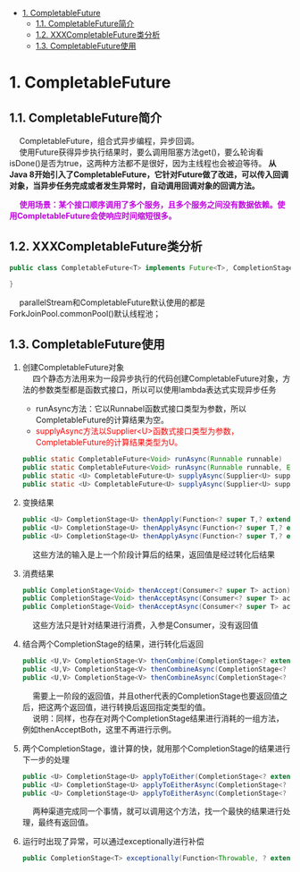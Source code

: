<!-- TOC -->

- [1. CompletableFuture<T>](#1-completablefuturet)
    - [1.1. CompletableFuture简介](#11-completablefuture简介)
    - [1.2. XXXCompletableFuture类分析](#12-xxxcompletablefuture类分析)
    - [1.3. CompletableFuture使用](#13-completablefuture使用)

<!-- /TOC -->

# 1. CompletableFuture<T>  
<!-- 
异步神器CompletableFuture 
https://mp.weixin.qq.com/s/pQsWfME5QrHhp4xKS4WSrA
异步编程
https://mp.weixin.qq.com/s/gm9ps7YDqxkysCCNNUKFeA

除了串行执行外，多个CompletableFuture还可以并行执行。
https://www.liaoxuefeng.com/wiki/1252599548343744/1306581182447650

上个礼拜我们线上有个接口比较慢，这个接口在刚开始响应时间是正常的。但随着数据量的增多，响应时间变慢了。

这个接口里面顺序调用了2个服务，且2个服务之间没有数据依赖。我就用CompletableFuture把调用2个服务的过程异步化了一下，响应时间也基本上缩短为原来的一半，问题解决。


&emsp; parallelStream和CompletableFuture默认使用的都是ForkJoinPool.commonPool()默认线程池；  
&emsp; 对集合进行并行计算有两种方式：  

* 转化为并行流，利用map开展工作。  
* 取出每一个元素，创建线程，在CompletableFuture内对其进行操作  

&emsp; 后者提供了更多的灵活性，可以调整线程池的大小，而这能使整体的计算不会因为线程都在等待I/O而发生阻塞。  
&emsp; 那么如何选择呢，建议如下：  

* 进行计算密集型的操作，并且没有I/O，那么推荐使用Stream接口，因为实现简单，同时效率也可能是最高的(如果所有的线程都是计算密集型的，那就没有必要创建比处理器核数更多的线程)。  
* 如果并行操作涉及到I/O的操作(网络连接，请求等)，那么使用CompletableFuture灵活性更好，通过控制线程数量来优化程序的运行。  
-->
## 1.1. CompletableFuture简介
&emsp; CompletableFuture，组合式异步编程，异步回调。  
&emsp; 使用Future获得异步执行结果时，要么调用阻塞方法get()，要么轮询看isDone()是否为true，这两种方法都不是很好，因为主线程也会被迫等待。 **从Java 8开始引入了CompletableFuture，它针对Future做了改进，可以传入回调对象，当异步任务完成或者发生异常时，自动调用回调对象的回调方法。**  

&emsp; **<font color = "clime">使用场景：某个接口顺序调用了多个服务，且多个服务之间没有数据依赖。使用CompletableFuture会使响应时间缩短很多。</font>**    

## 1.2. XXXCompletableFuture类分析

```java
public class CompletableFuture<T> implements Future<T>, CompletionStage<T> {

}
```
&emsp; parallelStream和CompletableFuture默认使用的都是ForkJoinPool.commonPool()默认线程池；  

## 1.3. CompletableFuture使用  
<!-- 
&emsp; CompletableFuture还提供了了一些非常有用的操作例如，thenApply(),thenCompose(),thenCombine()等。  

* thenApply()是操作完成后将结果传入进行转换
* thenCompose()是对两个异步操作进行串联，第一个操作完成时，对第一个CompletableFuture对象调用thenCompose，并向其传递一个函数。当第一个* CompletableFuture执行完毕后，它的结果将作为该函数的参数，这个函数的返回值是以第一个CompletableFuture的返回做输入计算出第二个CompletableFuture对象。
* thenCombine()会异步执行两个CompletableFuture任务，然后等待它们计算出结果后再进行计算。
-->
<!-- 
https://www.cnblogs.com/happyliu/p/9462703.html
-->

1. 创建CompletableFuture对象  
    &emsp; 四个静态方法用来为一段异步执行的代码创建CompletableFuture对象，方法的参数类型都是函数式接口，所以可以使用lambda表达式实现异步任务  

    * runAsync方法：它以Runnabel函数式接口类型为参数，所以CompletableFuture的计算结果为空。  
    * <font color = "red">supplyAsync方法以Supplier<U\>函数式接口类型为参数，CompletableFuture的计算结果类型为U。</font>  

    ```java
    public static CompletableFuture<Void> runAsync(Runnable runnable)
    public static CompletableFuture<Void> runAsync(Runnable runnable, Executor executor)
    public static <U> CompletableFuture<U> supplyAsync(Supplier<U> supplier)
    public static <U> CompletableFuture<U> supplyAsync(Supplier<U> supplier, Executor executor)
    ```

2. 变换结果

    ```java
    public <U> CompletionStage<U> thenApply(Function<? super T,? extends U> fn);
    public <U> CompletionStage<U> thenApplyAsync(Function<? super T,? extends U> fn);
    public <U> CompletionStage<U> thenApplyAsync(Function<? super T,? extends U> fn,Executor executor);
    ```
    &emsp; 这些方法的输入是上一个阶段计算后的结果，返回值是经过转化后结果  


3. 消费结果  

    ```java
    public CompletionStage<Void> thenAccept(Consumer<? super T> action);
    public CompletionStage<Void> thenAcceptAsync(Consumer<? super T> action);
    public CompletionStage<Void> thenAcceptAsync(Consumer<? super T> action,Executor executor);
    ```
    &emsp; 这些方法只是针对结果进行消费，入参是Consumer，没有返回值

4. 结合两个CompletionStage的结果，进行转化后返回  

    ```java
    public <U,V> CompletionStage<V> thenCombine(CompletionStage<? extends U> other,BiFunction<? super T,? super U,? extends V> fn);
    public <U,V> CompletionStage<V> thenCombineAsync(CompletionStage<? extends U> other,BiFunction<? super T,? super U,? extends V> fn);
    public <U,V> CompletionStage<V> thenCombineAsync(CompletionStage<? extends U> other,BiFunction<? super T,? super U,? extends V> fn,Executor executor);
    ```
    &emsp; 需要上一阶段的返回值，并且other代表的CompletionStage也要返回值之后，把这两个返回值，进行转换后返回指定类型的值。  
    &emsp; 说明：同样，也存在对两个CompletionStage结果进行消耗的一组方法，例如thenAcceptBoth，这里不再进行示例。  

5. 两个CompletionStage，谁计算的快，就用那个CompletionStage的结果进行下一步的处理  

    ```java
    public <U> CompletionStage<U> applyToEither(CompletionStage<? extends T> other,Function<? super T, U> fn);
    public <U> CompletionStage<U> applyToEitherAsync(CompletionStage<? extends T> other,Function<? super T, U> fn);
    public <U> CompletionStage<U> applyToEitherAsync(CompletionStage<? extends T> other,Function<? super T, U> fn,Executor executor);
    ```
    &emsp; 两种渠道完成同一个事情，就可以调用这个方法，找一个最快的结果进行处理，最终有返回值。  

6. 运行时出现了异常，可以通过exceptionally进行补偿  

    ```java
    public CompletionStage<T> exceptionally(Function<Throwable, ? extends T> fn);
    ```

